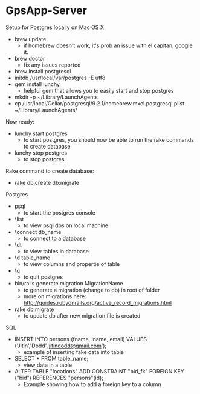 # GpsApp-Server

Setup for Postgres locally on Mac OS X
* brew update
	* if homebrew doesn't work, it's prob an issue with el capitan, google it.
* brew doctor
	* fix any issues reported
* brew install postgresql
* initdb /usr/local/var/postgres -E utf8
* gem install lunchy
	* helpful gem that allows you to easily start and stop postgres
* mkdir -p ~/Library/LaunchAgents
* cp /usr/local/Cellar/postgresql/9.2.1/homebrew.mxcl.postgresql.plist ~/Library/LaunchAgents/

Now ready:
* lunchy start postgres
	* to start postgres, you should now be able to run the rake commands to create database
* lunchy stop postgres
	* to stop postgres

Rake command to create database:
* rake db:create db:migrate

Postgres
* psql
	* to start the postgres console
* \list
	* to view psql dbs on local machine
* \connect db_name
	* to connect to a database
* \dt
	* to view tables in database
* \d table_name
	* to view columns and propertie of table
* \q
	* to quit postgres
* bin/rails generate migration MigrationName
	* to generate a migration (change to db) in root of folder
	* more on migrations here: http://guides.rubyonrails.org/active_record_migrations.html
* rake db:migrate
	* to update db after new migration file is created

SQL
* INSERT INTO persons (fname, lname, email) VALUES ('Jitin','Dodd','jitindodd@gmail.com');
	* example of inserting fake data into table
* SELECT * FROM table_name;
	* view data in a table
* ALTER TABLE "locations" ADD CONSTRAINT "bid_fk" FOREIGN KEY ("bid") REFERENCES "persons"(id);
	* Example showing how to add a foreign key to a column